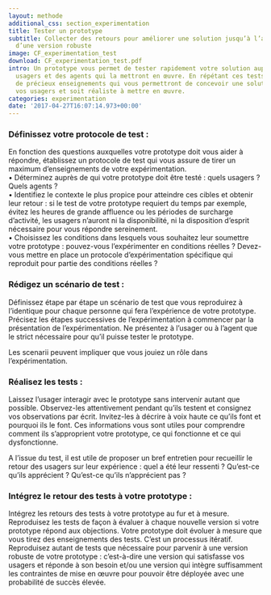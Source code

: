 ```yaml
---
layout: methode
additional_css: section_experimentation
title: Tester un prototype
subtitle: Collecter des retours pour améliorer une solution jusqu’à l’aboutissement
  d’une version robuste
image: CF_experimentation_test
download: CF_experimentation_test.pdf
intro: Un prototype vous permet de tester rapidement votre solution auprès de ses
  usagers et des agents qui la mettront en œuvre. En répétant ces tests, vous obtiendrez
  de précieux enseignements qui vous permettront de concevoir une solution qui satisfasse
  vos usagers et soit réaliste à mettre en œuvre.
categories: experimentation
date: '2017-04-27T16:07:14.973+00:00'
---
```


### Définissez votre protocole de test :  
En fonction des questions auxquelles votre prototype doit vous aider à répondre, établissez un protocole de test qui vous assure de tirer un maximum d’enseignements de votre expérimentation.    
• Déterminez auprès de qui votre prototype doit être testé : quels usagers ? Quels agents ?    
• Identifiez le contexte le plus propice pour atteindre ces cibles et obtenir leur retour : si le test de votre prototype requiert du temps par exemple, évitez les heures de grande affluence ou les périodes de surcharge d’activité, les usagers n’auront ni la disponibilité, ni la disposition d’esprit nécessaire pour vous répondre sereinement.     
• Choisissez les conditions dans lesquels vous souhaitez leur soumettre votre prototype : pouvez-vous l’expérimenter en conditions réelles ? Devez-vous mettre en place un protocole d’expérimentation spécifique qui reproduit pour partie des conditions réelles ? 

### Rédigez un scénario de test :      
Définissez étape par étape un scénario de test que vous reproduirez à l’identique pour chaque personne qui fera l’expérience de votre prototype. Précisez les étapes successives de l’expérimentation à commencer par la présentation de l’expérimentation. Ne présentez à l’usager ou à l’agent que le strict nécessaire pour qu’il puisse tester le prototype.  

Les scenarii peuvent impliquer que vous jouiez un rôle dans l’expérimentation. 

### Réalisez les tests :   
Laissez l’usager interagir avec le prototype sans intervenir autant que possible. Observez-les attentivement pendant qu’ils testent et consignez vos observations par écrit. Invitez-les à décrire à voix haute ce qu’ils font et pourquoi ils le font. Ces informations vous sont utiles pour comprendre comment ils s’approprient votre prototype, ce qui fonctionne et ce qui dysfonctionne.  

A l’issue du test, il est utile de proposer un bref entretien pour recueillir le retour des usagers sur leur expérience : quel a été leur ressenti ? Qu’est-ce qu’ils apprécient ? Qu’est-ce qu’ils n’apprécient pas ?    

### Intégrez le retour des tests à votre prototype : 
Intégrez les retours des tests à votre prototype au fur et à mesure. Reproduisez les tests de façon à évaluer à chaque nouvelle version si votre prototype répond aux objections. Votre prototype doit évoluer à mesure que vous tirez des enseignements des tests. C’est un processus itératif. Reproduisez autant de tests que nécessaire pour parvenir à une version robuste de votre prototype : c’est-à-dire une version qui satisfasse vos usagers et réponde à son besoin et/ou une version qui intègre suffisamment les contraintes de mise en œuvre pour pouvoir être déployée avec une probabilité de succès élevée. 